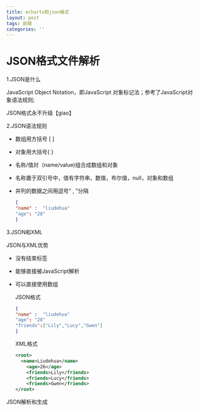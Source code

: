 ```yaml
---
title: echarts和json格式
layout: post
tags: 前端
categories: ''
---
```


# JSON格式文件解析

1.JSON是什么

JavaScript Object Notation，即JavaScript 对象标记法；参考了JavaScript对象语法规则;

JSON格式永不升级【giao】

2.JSON语法规则

- 数组用方括号 [ ]

- 对象用大括号{ }

- 名称/值対（name/value)组合成数组和对象

- 名称置于双引号中，值有字符串，数值，布尔值，null，对象和数组

- 并列的数据之间用逗号“ , ”分隔

  ```json
  {
  "name" :  "liudehua"
  "age": "28"
  }
  ```

  

3.JSON和XML

JSON与XML优势

- 没有结束标签

- 能够直接被JavaScript解析

- 可以直接使用数组

  JSON格式

  ```json
  {
  "name" :  "liudehua"
  "age": "28"
  "friends":["Lily","Lucy","Gwen"]
  }
  ```

  XML格式

  ```xml
  <root>
  	<name>Liudehua</name>
      <age>26</age>
      <friends>Lily</friends>
      <friends>Lucy</friends>
      <friends>Gwen</friends>
  </root>
  
  ```

  

JSON解析和生成